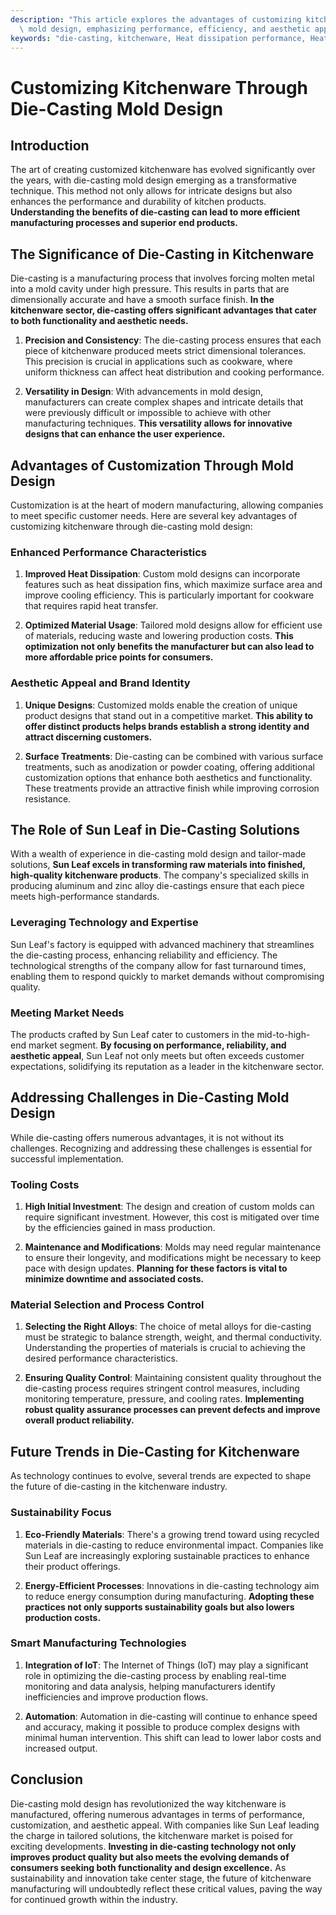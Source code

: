 ```yaml
---
description: "This article explores the advantages of customizing kitchenware through die-casting\
  \ mold design, emphasizing performance, efficiency, and aesthetic appeal in manufacturing."
keywords: "die-casting, kitchenware, Heat dissipation performance, Heat dissipation structure"
---
```

# Customizing Kitchenware Through Die-Casting Mold Design

## Introduction

The art of creating customized kitchenware has evolved significantly over the years, with die-casting mold design emerging as a transformative technique. This method not only allows for intricate designs but also enhances the performance and durability of kitchen products. **Understanding the benefits of die-casting can lead to more efficient manufacturing processes and superior end products.**

## The Significance of Die-Casting in Kitchenware

Die-casting is a manufacturing process that involves forcing molten metal into a mold cavity under high pressure. This results in parts that are dimensionally accurate and have a smooth surface finish. **In the kitchenware sector, die-casting offers significant advantages that cater to both functionality and aesthetic needs.**

1. **Precision and Consistency**: The die-casting process ensures that each piece of kitchenware produced meets strict dimensional tolerances. This precision is crucial in applications such as cookware, where uniform thickness can affect heat distribution and cooking performance.

2. **Versatility in Design**: With advancements in mold design, manufacturers can create complex shapes and intricate details that were previously difficult or impossible to achieve with other manufacturing techniques. **This versatility allows for innovative designs that can enhance the user experience.**

## Advantages of Customization Through Mold Design

Customization is at the heart of modern manufacturing, allowing companies to meet specific customer needs. Here are several key advantages of customizing kitchenware through die-casting mold design:

### Enhanced Performance Characteristics

1. **Improved Heat Dissipation**: Custom mold designs can incorporate features such as heat dissipation fins, which maximize surface area and improve cooling efficiency. This is particularly important for cookware that requires rapid heat transfer.

2. **Optimized Material Usage**: Tailored mold designs allow for efficient use of materials, reducing waste and lowering production costs. **This optimization not only benefits the manufacturer but can also lead to more affordable price points for consumers.**

### Aesthetic Appeal and Brand Identity

1. **Unique Designs**: Customized molds enable the creation of unique product designs that stand out in a competitive market. **This ability to offer distinct products helps brands establish a strong identity and attract discerning customers.**

2. **Surface Treatments**: Die-casting can be combined with various surface treatments, such as anodization or powder coating, offering additional customization options that enhance both aesthetics and functionality. These treatments provide an attractive finish while improving corrosion resistance.

## The Role of Sun Leaf in Die-Casting Solutions

With a wealth of experience in die-casting mold design and tailor-made solutions, **Sun Leaf excels in transforming raw materials into finished, high-quality kitchenware products**. The company's specialized skills in producing aluminum and zinc alloy die-castings ensure that each piece meets high-performance standards.

### Leveraging Technology and Expertise

Sun Leaf's factory is equipped with advanced machinery that streamlines the die-casting process, enhancing reliability and efficiency. The technological strengths of the company allow for fast turnaround times, enabling them to respond quickly to market demands without compromising quality.

### Meeting Market Needs

The products crafted by Sun Leaf cater to customers in the mid-to-high-end market segment. **By focusing on performance, reliability, and aesthetic appeal**, Sun Leaf not only meets but often exceeds customer expectations, solidifying its reputation as a leader in the kitchenware sector.

## Addressing Challenges in Die-Casting Mold Design

While die-casting offers numerous advantages, it is not without its challenges. Recognizing and addressing these challenges is essential for successful implementation.

### Tooling Costs

1. **High Initial Investment**: The design and creation of custom molds can require significant investment. However, this cost is mitigated over time by the efficiencies gained in mass production. 

2. **Maintenance and Modifications**: Molds may need regular maintenance to ensure their longevity, and modifications might be necessary to keep pace with design updates. **Planning for these factors is vital to minimize downtime and associated costs.**

### Material Selection and Process Control

1. **Selecting the Right Alloys**: The choice of metal alloys for die-casting must be strategic to balance strength, weight, and thermal conductivity. Understanding the properties of materials is crucial to achieving the desired performance characteristics.

2. **Ensuring Quality Control**: Maintaining consistent quality throughout the die-casting process requires stringent control measures, including monitoring temperature, pressure, and cooling rates. **Implementing robust quality assurance processes can prevent defects and improve overall product reliability.**

## Future Trends in Die-Casting for Kitchenware

As technology continues to evolve, several trends are expected to shape the future of die-casting in the kitchenware industry.

### Sustainability Focus

1. **Eco-Friendly Materials**: There's a growing trend toward using recycled materials in die-casting to reduce environmental impact. Companies like Sun Leaf are increasingly exploring sustainable practices to enhance their product offerings.

2. **Energy-Efficient Processes**: Innovations in die-casting technology aim to reduce energy consumption during manufacturing. **Adopting these practices not only supports sustainability goals but also lowers production costs.**

### Smart Manufacturing Technologies

1. **Integration of IoT**: The Internet of Things (IoT) may play a significant role in optimizing the die-casting process by enabling real-time monitoring and data analysis, helping manufacturers identify inefficiencies and improve production flows.

2. **Automation**: Automation in die-casting will continue to enhance speed and accuracy, making it possible to produce complex designs with minimal human intervention. This shift can lead to lower labor costs and increased output.

## Conclusion

Die-casting mold design has revolutionized the way kitchenware is manufactured, offering numerous advantages in terms of performance, customization, and aesthetic appeal. With companies like Sun Leaf leading the charge in tailored solutions, the kitchenware market is poised for exciting developments. **Investing in die-casting technology not only improves product quality but also meets the evolving demands of consumers seeking both functionality and design excellence.** As sustainability and innovation take center stage, the future of kitchenware manufacturing will undoubtedly reflect these critical values, paving the way for continued growth within the industry.

